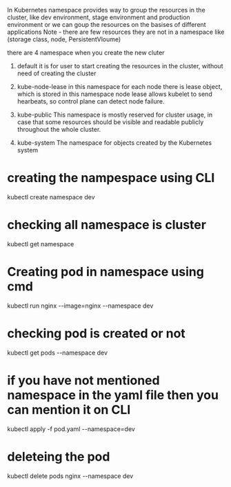 In Kubernetes namespace provides way to group the resources in the cluster, like dev environment, stage environment and production environment or we can goup the resources on the basises of different applications 
Note - there are few resources they are not in a namespace like (storage class, node, PersistentVloume)

there are 4 namespace when you create the new cluter 

1. default 
  it is for user to start creating the resources in the cluster, without need of creating the cluster 

2. kube-node-lease
  in this namespace for each node there is lease object, which is stored in this namespace 
  node lease allows kubelet to send hearbeats, so control plane can detect node failure.

3. kube-public 
  This namespace is mostly reserved for cluster usage, in case that some resources should be visible and readable publicly throughout the whole cluster.

4. kube-system
  The namespace for objects created by the Kubernetes system

# creating the nampespace using CLI

kubectl create namespace dev

# checking all namespace is cluster 

kubectl get namespace 

# Creating pod in namespace using cmd 

kubectl run nginx --image=nginx --namespace dev

# checking pod is created or not 

kubectl get pods --namespace dev 

# if you have not mentioned namespace in the yaml file then you can mention it on CLI

kubectl apply -f pod.yaml --namespace=dev 

# deleteing the pod

kubectl delete pods nginx --namespace dev



